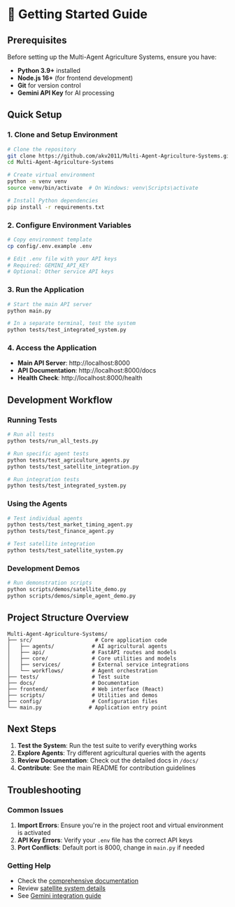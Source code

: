 # 🚀 Getting Started Guide

## Prerequisites

Before setting up the Multi-Agent Agriculture Systems, ensure you have:

- **Python 3.9+** installed
- **Node.js 16+** (for frontend development)
- **Git** for version control
- **Gemini API Key** for AI processing

## Quick Setup

### 1. Clone and Setup Environment

```bash
# Clone the repository
git clone https://github.com/akv2011/Multi-Agent-Agriculture-Systems.git
cd Multi-Agent-Agriculture-Systems

# Create virtual environment
python -m venv venv
source venv/bin/activate  # On Windows: venv\Scripts\activate

# Install Python dependencies
pip install -r requirements.txt
```

### 2. Configure Environment Variables

```bash
# Copy environment template
cp config/.env.example .env

# Edit .env file with your API keys
# Required: GEMINI_API_KEY
# Optional: Other service API keys
```

### 3. Run the Application

```bash
# Start the main API server
python main.py

# In a separate terminal, test the system
python tests/test_integrated_system.py
```

### 4. Access the Application

- **Main API Server**: http://localhost:8000
- **API Documentation**: http://localhost:8000/docs
- **Health Check**: http://localhost:8000/health

## Development Workflow

### Running Tests

```bash
# Run all tests
python tests/run_all_tests.py

# Run specific agent tests
python tests/test_agriculture_agents.py
python tests/test_satellite_integration.py

# Run integration tests
python tests/test_integrated_system.py
```

### Using the Agents

```bash
# Test individual agents
python tests/test_market_timing_agent.py
python tests/test_finance_agent.py

# Test satellite integration
python tests/test_satellite_system.py
```

### Development Demos

```bash
# Run demonstration scripts
python scripts/demos/satellite_demo.py
python scripts/demos/simple_agent_demo.py
```

## Project Structure Overview

```
Multi-Agent-Agriculture-Systems/
├── src/                    # Core application code
│   ├── agents/            # AI agricultural agents
│   ├── api/               # FastAPI routes and models
│   ├── core/              # Core utilities and models
│   ├── services/          # External service integrations
│   └── workflows/         # Agent orchestration
├── tests/                 # Test suite
├── docs/                  # Documentation
├── frontend/              # Web interface (React)
├── scripts/               # Utilities and demos
├── config/                # Configuration files
└── main.py               # Application entry point
```

## Next Steps

1. **Test the System**: Run the test suite to verify everything works
2. **Explore Agents**: Try different agricultural queries with the agents
3. **Review Documentation**: Check out the detailed docs in `/docs/`
4. **Contribute**: See the main README for contribution guidelines

## Troubleshooting

### Common Issues

1. **Import Errors**: Ensure you're in the project root and virtual environment is activated
2. **API Key Errors**: Verify your `.env` file has the correct API keys
3. **Port Conflicts**: Default port is 8000, change in `main.py` if needed

### Getting Help

- Check the [comprehensive documentation](PROJECT_STATUS_COMPREHENSIVE_SUMMARY.md)
- Review [satellite system details](SATELLITE_SYSTEM_SUMMARY.md)
- See [Gemini integration guide](GEMINI_INTEGRATION_SUMMARY.md)
